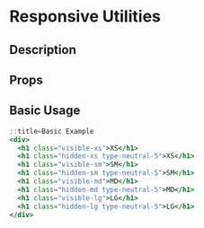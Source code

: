 # Responsive Utilities

## Description

## Props

## Basic Usage

```jsx
::title=Basic Example
<div>
  <h1 class="visible-xs">XS</h1>
  <h1 class="hidden-xs type-neutral-5">XS</h1>
  <h1 class="visible-sm">SM</h1>
  <h1 class="hidden-sm type-neutral-5">SM</h1>
  <h1 class="visible-md">MD</h1>
  <h1 class="hidden-md type-neutral-5">MD</h1>
  <h1 class="visible-lg">LG</h1>
  <h1 class="hidden-lg type-neutral-5">LG</h1>
</div>
```